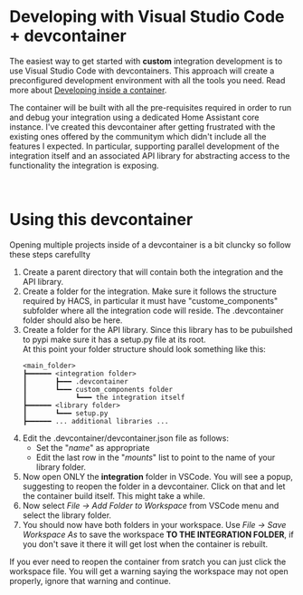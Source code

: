 # Developing with Visual Studio Code + devcontainer

The easiest way to get started with **custom** integration development is to use Visual Studio Code with devcontainers. This approach will create a preconfigured development environment with all the tools you need. Read more about [Developing inside a container](https://code.visualstudio.com/docs/remote/containers#_devcontainerjson-reference).

The container will be built with all the pre-requisites required in order to run and debug your integration using a dedicated Home Assistant core instance.
I've created this devcontainer after getting frustrated with the existing ones offered by the communitym which didn't include all the features I expected. In particular, supporting parallel development of the integration itself and an associated API library for abstracting access to the functionality the integration is exposing.

</br>

# Using this devcontainer
Opening multiple projects inside of a devcontainer is a bit cluncky so follow these steps carefullty

1. Create a parent directory that will contain both the integration and the API library.
2. Create a folder for the integration. Make sure it follows the structure required by HACS, in particular it must have "custome_components" subfolder where all the integration code will reside. The .devcontainer folder should also be here.
3. Create a folder for the API library. Since this library has to be pubuilshed to 
   pypi make sure it has a setup.py file at its root.  
   At this point your folder structure should look something like this:  
    ```
    <main_folder>  
    ┣━━━━━━ <integration folder>  
    ┃       ┣━━━ .devcontainer  
    ┃       ┗━━━ custom_components folder  
    ┃            ┗━━━ the integration itself  
    ┣━━━━━━ <library folder>  
    ┃       ┗━━━ setup.py  
    ┣━━━━━━ ... additional libraries ...  
    ```
4. Edit the .devcontainer/devcontainer.json file as follows:
    * Set the "*name*" as appropriate
    * Edit the last row in the "*mounts*" list to point to the name of your library folder.
5. Now open ONLY the **integration** folder in VSCode. You will see a popup,
   suggesting to reopen the folder in a devcontainer. Click on that and let the container build itself. This might take a while.
6. Now select *File -> Add Folder to Workspace* from VSCode menu and select the library folder.
7. You should now have both folders in your workspace. Use *File -> Save Workspace As*  to save the workspace **TO THE INTEGRATION FOLDER**, if you don't save it there it will get lost when the container is rebuilt.

If you ever need to reopen the container from sratch you can just click the workspace file. You will get a warning saying the workspace may not open properly, ignore that warning and continue.


</br>


